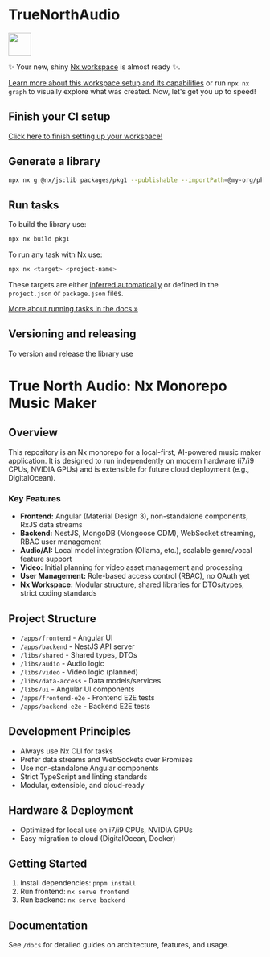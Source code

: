 # TrueNorthAudio

<a alt="Nx logo" href="https://nx.dev" target="_blank" rel="noreferrer"><img src="https://raw.githubusercontent.com/nrwl/nx/master/images/nx-logo.png" width="45"></a>

✨ Your new, shiny [Nx workspace](https://nx.dev) is almost ready ✨.

[Learn more about this workspace setup and its capabilities](https://nx.dev/nx-api/js?utm_source=nx_project&amp;utm_medium=readme&amp;utm_campaign=nx_projects) or run `npx nx graph` to visually explore what was created. Now, let's get you up to speed!

## Finish your CI setup

[Click here to finish setting up your workspace!](https://cloud.nx.app/connect/tkKlDHfUO7)


## Generate a library

```sh
npx nx g @nx/js:lib packages/pkg1 --publishable --importPath=@my-org/pkg1
```

## Run tasks

To build the library use:

```sh
npx nx build pkg1
```

To run any task with Nx use:

```sh
npx nx <target> <project-name>
```

These targets are either [inferred automatically](https://nx.dev/concepts/inferred-tasks?utm_source=nx_project&utm_medium=readme&utm_campaign=nx_projects) or defined in the `project.json` or `package.json` files.

[More about running tasks in the docs &raquo;](https://nx.dev/features/run-tasks?utm_source=nx_project&utm_medium=readme&utm_campaign=nx_projects)

## Versioning and releasing

To version and release the library use


# True North Audio: Nx Monorepo Music Maker

## Overview
This repository is an Nx monorepo for a local-first, AI-powered music maker application. It is designed to run independently on modern hardware (i7/i9 CPUs, NVIDIA GPUs) and is extensible for future cloud deployment (e.g., DigitalOcean).

### Key Features
- **Frontend:** Angular (Material Design 3), non-standalone components, RxJS data streams
- **Backend:** NestJS, MongoDB (Mongoose ODM), WebSocket streaming, RBAC user management
- **Audio/AI:** Local model integration (Ollama, etc.), scalable genre/vocal feature support
- **Video:** Initial planning for video asset management and processing
- **User Management:** Role-based access control (RBAC), no OAuth yet
- **Nx Workspace:** Modular structure, shared libraries for DTOs/types, strict coding standards

## Project Structure
- `/apps/frontend` - Angular UI
- `/apps/backend` - NestJS API server
- `/libs/shared` - Shared types, DTOs
- `/libs/audio` - Audio logic
- `/libs/video` - Video logic (planned)
- `/libs/data-access` - Data models/services
- `/libs/ui` - Angular UI components
- `/apps/frontend-e2e` - Frontend E2E tests
- `/apps/backend-e2e` - Backend E2E tests

## Development Principles
- Always use Nx CLI for tasks
- Prefer data streams and WebSockets over Promises
- Use non-standalone Angular components
- Strict TypeScript and linting standards
- Modular, extensible, and cloud-ready

## Hardware & Deployment
- Optimized for local use on i7/i9 CPUs, NVIDIA GPUs
- Easy migration to cloud (DigitalOcean, Docker)

## Getting Started
1. Install dependencies: `pnpm install`
2. Run frontend: `nx serve frontend`
3. Run backend: `nx serve backend`

## Documentation
See `/docs` for detailed guides on architecture, features, and usage.


